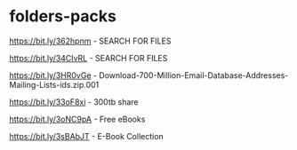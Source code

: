 # folders-packs

https://bit.ly/362hpnm - SEARCH FOR FILES

https://bit.ly/34CIvRL - SEARCH FOR FILES

https://bit.ly/3HR0vGe - Download-700-Million-Email-Database-Addresses-Mailing-Lists-ids.zip.001

https://bit.ly/33oF8xi - 300tb share

https://bit.ly/3oNC9pA - Free eBooks

https://bit.ly/3sBAbJT - E-Book Collection

